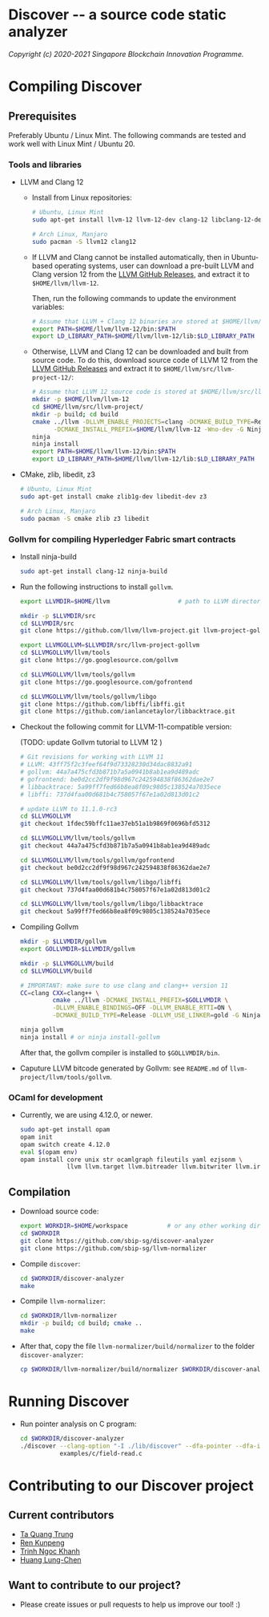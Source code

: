 Discover -- a source code static analyzer
=====================================================

*Copyright (c) 2020-2021 Singapore Blockchain Innovation Programme.*


# Compiling Discover

## Prerequisites

Preferably Ubuntu / Linux Mint. The following commands are tested and work well
with Linux Mint / Ubuntu 20.

### Tools and libraries

- LLVM and Clang 12

  + Install from Linux repositories:

    ``` sh
    # Ubuntu, Linux Mint
    sudo apt-get install llvm-12 llvm-12-dev clang-12 libclang-12-dev

    # Arch Linux, Manjaro
    sudo pacman -S llvm12 clang12
    ```

  + If LLVM and Clang cannot be installed automatically, then in Ubuntu-based
    operating systems, user can download a pre-built LLVM and Clang version 12
    from the [LLVM GitHub Releases](https://github.com/llvm/llvm-project/releases), and extract it to `$HOME/llvm/llvm-12`.

    Then, run the following commands to update the environment variables:

    ``` sh
    # Assume that LLVM + Clang 12 binaries are stored at $HOME/llvm/llvm-12/
    export PATH=$HOME/llvm/llvm-12/bin:$PATH
    export LD_LIBRARY_PATH=$HOME/llvm/llvm-12/lib:$LD_LIBRARY_PATH
    ```

  + Otherwise, LLVM and Clang 12 can be downloaded and built from source code.
    To do this, download source code of LLVM 12 from the [LLVM GitHub
    Releases](https://github.com/llvm/llvm-project/releases) and extract it to `$HOME/llvm/src/llvm-project-12/`:

    ``` sh
    # Assume that LLVM 12 source code is stored at $HOME/llvm/src/llvm-project/
    mkdir -p $HOME/llvm/llvm-12
    cd $HOME/llvm/src/llvm-project/
    mkdir -p build; cd build
    cmake ../llvm -DLLVM_ENABLE_PROJECTS=clang -DCMAKE_BUILD_TYPE=Release \
          -DCMAKE_INSTALL_PREFIX=$HOME/llvm/llvm-12 -Wno-dev -G Ninja
    ninja
    ninja install
    export PATH=$HOME/llvm/llvm-12/bin:$PATH
    export LD_LIBRARY_PATH=$HOME/llvm/llvm-12/lib:$LD_LIBRARY_PATH
    ```

- CMake, zlib, libedit, z3

  ``` sh
  # Ubuntu, Linux Mint
  sudo apt-get install cmake zlib1g-dev libedit-dev z3

  # Arch Linux, Manjaro
  sudo pacman -S cmake zlib z3 libedit
  ```

### Gollvm for compiling Hyperledger Fabric smart contracts

- Install ninja-build

  ``` sh
  sudo apt-get install clang-12 ninja-build
  ```

- Run the following instructions to install `gollvm`.

  ``` sh
  export LLVMDIR=$HOME/llvm                   # path to LLVM directory

  mkdir -p $LLVMDIR/src
  cd $LLVMDIR/src
  git clone https://github.com/llvm/llvm-project.git llvm-project-gollvm

  export LLVMGOLLVM=$LLVMDIR/src/llvm-project-gollvm
  cd $LLVMGOLLVM/llvm/tools
  git clone https://go.googlesource.com/gollvm

  cd $LLVMGOLLVM/llvm/tools/gollvm
  git clone https://go.googlesource.com/gofrontend

  cd $LLVMGOLLVM/llvm/tools/gollvm/libgo
  git clone https://github.com/libffi/libffi.git
  git clone https://github.com/ianlancetaylor/libbacktrace.git
  ```
- Checkout the following commit for LLVM-11-compatible version:

  (TODO: update Gollvm tutorial to LLVM 12 )

  ``` sh
  # Git revisions for working with LLVM 11
  # LLVM: 43ff75f2c3feef64f9d73328230d34dac8832a91
  # gollvm: 44a7a475cfd3b871b7a5a0941b8ab1ea9d489adc
  # gofrontend: be0d2cc2df9f98d967c242594838f86362dae2e7
  # libbacktrace: 5a99ff7fed66b8ea8f09c9805c138524a7035ece
  # libffi: 737d4faa00d681b4c758057f67e1a02d813d01c2

  # update LLVM to 11.1.0-rc3
  cd $LLVMGOLLVM
  git checkout 1fdec59bffc11ae37eb51a1b9869f0696bfd5312

  cd $LLVMGOLLVM/llvm/tools/gollvm
  git checkout 44a7a475cfd3b871b7a5a0941b8ab1ea9d489adc

  cd $LLVMGOLLVM/llvm/tools/gollvm/gofrontend
  git checkout be0d2cc2df9f98d967c242594838f86362dae2e7

  cd $LLVMGOLLVM/llvm/tools/gollvm/libgo/libffi
  git checkout 737d4faa00d681b4c758057f67e1a02d813d01c2

  cd $LLVMGOLLVM/llvm/tools/gollvm/libgo/libbacktrace
  git checkout 5a99ff7fed66b8ea8f09c9805c138524a7035ece
  ```

- Compiling Gollvm

  ``` sh
  mkdir -p $LLVMDIR/gollvm
  export GOLLVMDIR=$LLVMDIR/gollvm

  mkdir -p $LLVMGOLLVM/build
  cd $LLVMGOLLVM/build

  # IMPORTANT: make sure to use clang and clang++ version 11
  CC=clang CXX=clang++ \
           cmake ../llvm -DCMAKE_INSTALL_PREFIX=$GOLLVMDIR \
           -DLLVM_ENABLE_BINDINGS=OFF -DLLVM_ENABLE_RTTI=ON \
           -DCMAKE_BUILD_TYPE=Release -DLLVM_USE_LINKER=gold -G Ninja

  ninja gollvm
  ninja install # or ninja install-gollvm
  ```

  After that, the gollvm compiler is installed to `$GOLLVMDIR/bin`.

- Caputure LLVM bitcode generated by Gollvm: see `README.md` of
  `llvm-project/llvm/tools/gollvm`.

### OCaml for development

- Currently, we are using 4.12.0, or newer.

  ``` sh
  sudo apt-get install opam
  opam init
  opam switch create 4.12.0
  eval $(opam env)
  opam install core unix str ocamlgraph fileutils yaml ezjsonm \
               llvm llvm.target llvm.bitreader llvm.bitwriter llvm.irreader
  ```

## Compilation

- Download source code:

  ``` sh
  export WORKDIR=$HOME/workspace           # or any other working directory
  cd $WORKDIR
  git clone https://github.com/sbip-sg/discover-analyzer
  git clone https://github.com/sbip-sg/llvm-normalizer
  ```

- Compile `discover`:

  ``` sh
  cd $WORKDIR/discover-analyzer
  make
  ```

- Compile `llvm-normalizer`:

  ``` sh
  cd $WORKDIR/llvm-normalizer
  mkdir -p build; cd build; cmake ..
  make
  ```

- After that, copy the file `llvm-normalizer/build/normalizer` to the folder
  `discover-analyzer`:

  ``` sh
  cp $WORKDIR/llvm-normalizer/build/normalizer $WORKDIR/discover-analyzer/
  ```

# Running Discover

- Run pointer analysis on C program:

  ``` sh
  cd $WORKDIR/discover-analyzer
  ./discover --clang-option "-I ./lib/discover" --dfa-pointer --dfa-inter \
             examples/c/field-read.c
  ```

# Contributing to our Discover project

## Current contributors

- [Ta Quang Trung](https://github.com/taquangtrung/)
- [Ren Kunpeng](https://github.com/kunpengren)
- [Trinh Ngoc Khanh](https://github.com/tnkhanh)
- [Huang Lung-Chen](https://github.com/lung21)

## Want to contribute to our project?

- Please create issues or pull requests to help us improve our tool! :)
